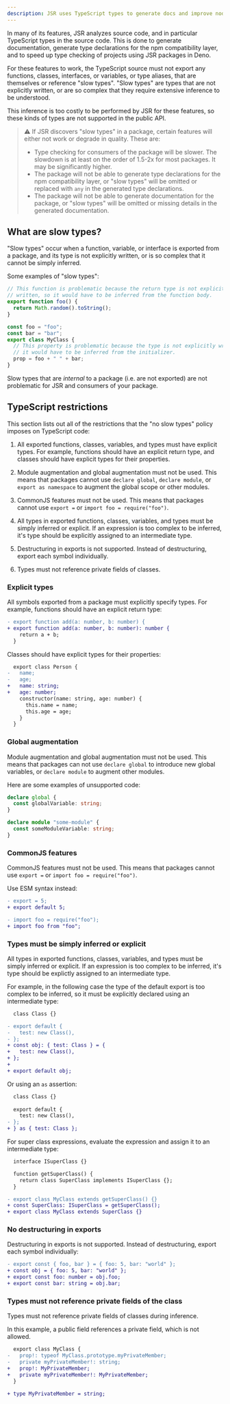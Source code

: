 ```yaml
---
description: JSR uses TypeScript types to generate docs and improve node compat. "Slow types" can get in the way of this.
---
```


In many of its features, JSR analyzes source code, and in particular TypeScript
types in the source code. This is done to generate documentation, generate type
declarations for the npm compatibility layer, and to speed up type checking of
projects using JSR packages in Deno.

For these features to work, the TypeScript source must not export any functions,
classes, interfaces, or variables, or type aliases, that are themselves or
reference "slow types". "Slow types" are types that are not explicitly written,
or are so complex that they require extensive inference to be understood.

This inference is too costly to be performed by JSR for these features, so these
kinds of types are not supported in the public API.

<!--deno-fmt-ignore-start-->
<!--https://github.com/dprint/dprint-plugin-markdown/issues/98-->
> :warning: If JSR discovers "slow types" in a package, certain features will
> either not work or degrade in quality. These are:
>
> - Type checking for consumers of the package will be slower. The slowdown is
>   at least on the order of 1.5-2x for most packages. It may be significantly
>   higher.
> - The package will not be able to generate type declarations for the npm
>   compatibility layer, or "slow types" will be omitted or replaced with `any` in
>   the generated type declarations.
> - The package will not be able to generate documentation for the package, or
>   "slow types" will be omitted or missing details in the generated
>   documentation.
<!--deno-fmt-ignore-end-->

## What are slow types?

"Slow types" occur when a function, variable, or interface is exported from a
package, and its type is not explicitly written, or is so complex that it cannot
be simply inferred.

Some examples of "slow types":

```ts
// This function is problematic because the return type is not explicitly
// written, so it would have to be inferred from the function body.
export function foo() {
  return Math.random().toString();
}
```

```ts
const foo = "foo";
const bar = "bar";
export class MyClass {
  // This property is problematic because the type is not explicitly written, so
  // it would have to be inferred from the initializer.
  prop = foo + " " + bar;
}
```

Slow types that are _internal_ to a package (i.e. are not exported) are not
problematic for JSR and consumers of your package.

## TypeScript restrictions

This section lists out all of the restrictions that the "no slow types" policy
imposes on TypeScript code:

1. All exported functions, classes, variables, and types must have explicit
   types. For example, functions should have an explicit return type, and
   classes should have explicit types for their properties.

1. Module augmentation and global augmentation must not be used. This means that
   packages cannot use `declare global`, `declare module`, or
   `export as namespace` to augment the global scope or other modules.

1. CommonJS features must not be used. This means that packages cannot use
   `export =` or `import foo = require("foo")`.

1. All types in exported functions, classes, variables, and types must be simply
   inferred or explicit. If an expression is too complex to be inferred, it's
   type should be explicitly assigned to an intermediate type.

1. Destructuring in exports is not supported. Instead of destructuring, export
   each symbol individually.

1. Types must not reference private fields of classes.

### Explicit types

All symbols exported from a package must explicitly specify types. For example,
functions should have an explicit return type:

```diff
- export function add(a: number, b: number) {
+ export function add(a: number, b: number): number {
    return a + b;
  }
```

Classes should have explicit types for their properties:

```diff
  export class Person {
-   name;
-   age;
+   name: string;
+   age: number;
    constructor(name: string, age: number) {
      this.name = name;
      this.age = age;
    }
  }
```

### Global augmentation

Module augmentation and global augmentation must not be used. This means that
packages can not use `declare global` to introduce new global variables, or
`declare module` to augment other modules.

Here are some examples of unsupported code:

```ts
declare global {
  const globalVariable: string;
}
```

```ts
declare module "some-module" {
  const someModuleVariable: string;
}
```

### CommonJS features

CommonJS features must not be used. This means that packages cannot use
`export =` or `import foo = require("foo")`.

Use ESM syntax instead:

```diff
- export = 5;
+ export default 5;
```

```diff
- import foo = require("foo");
+ import foo from "foo";
```

### Types must be simply inferred or explicit

All types in exported functions, classes, variables, and types must be simply
inferred or explicit. If an expression is too complex to be inferred, it's type
should be explictly assigned to an intermediate type.

For example, in the following case the type of the default export is too complex
to be inferred, so it must be explicitly declared using an intermediate type:

```diff
  class Class {}

- export default {
-   test: new Class(),
- };
+ const obj: { test: Class } = {
+   test: new Class(),
+ };
+
+ export default obj;
```

Or using an `as` assertion:

```diff
  class Class {}
  
  export default {
    test: new Class(),
- };
+ } as { test: Class };
```

For super class expressions, evaluate the expression and assign it to an
intermediate type:

```diff
  interface ISuperClass {}

  function getSuperClass() {
    return class SuperClass implements ISuperClass {};
  }

- export class MyClass extends getSuperClass() {}
+ const SuperClass: ISuperClass = getSuperClass();
+ export class MyClass extends SuperClass {}
```

<!--TODO: example for unsupported-complex-reference-->

### No destructuring in exports

Destructuring in exports is not supported. Instead of destructuring, export each
symbol individually:

```diff
- export const { foo, bar } = { foo: 5, bar: "world" };
+ const obj = { foo: 5, bar: "world" };
+ export const foo: number = obj.foo;
+ export const bar: string = obj.bar;
```

### Types must not reference private fields of the class

Types must not reference private fields of classes during inference.

In this example, a public field references a private field, which is not
allowed.

```diff
  export class MyClass {
-   prop!: typeof MyClass.prototype.myPrivateMember;
-   private myPrivateMember!: string;
+   prop!: MyPrivateMember;
+   private myPrivateMember!: MyPrivateMember;
  }

+ type MyPrivateMember = string;
```
